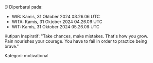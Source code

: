 ⏰ Diperbarui pada:
- WIB: Kamis, 31 Oktober 2024 03.26.06 UTC
- WITA: Kamis, 31 Oktober 2024 04.26.06 UTC
- WIT: Kamis, 31 Oktober 2024 05.26.06 UTC

Kutipan Inspiratif:
"Take chances, make mistakes. That's how you grow. Pain nourishes your courage. You have to fail in order to practice being brave."


Kategori: motivational

